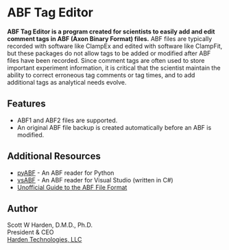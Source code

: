 # ABF Tag Editor

**ABF Tag Editor is a program created for scientists to easily add and edit comment tags in ABF (Axon Binary Format) files.** ABF files are typically recorded with software like ClampEx and edited with software like ClampFit, but these packages do not allow tags to be added or modified after ABF files have been recorded. Since comment tags are often used to store important experiment information, it is critical that the scientist maintain the ability to correct erroneous tag comments or tag times, and to add additional tags as analytical needs evolve.

## Features
* ABF1 and ABF2 files are supported. 
* An original ABF file backup is created automatically before an ABF is modified.

## Additional Resources
* [pyABF](https://github.com/swharden/pyABF) - An ABF reader for Python
* [vsABF](https://github.com/swharden/vsABF) - An ABF reader for Visual Studio (written in C#)
* [Unofficial Guide to the ABF File Format](https://github.com/swharden/pyABF/tree/master/docs/advanced/abf-file-format)

## Author
Scott W Harden, D.M.D., Ph.D.\
President & CEO\
[Harden Technologies, LLC](https://tech.swharden.com)
